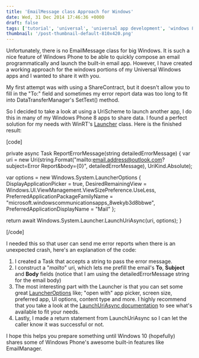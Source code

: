 ```yaml
---
title: 'EmailMessage class Approach for Windows'
date: Wed, 31 Dec 2014 17:46:36 +0000
draft: false
tags: ['tutorial', 'universal', 'universal app development', 'windows 8.1']
thumbnail: '/post-thumbnail-default-810x420.png'
---
```


Unfortunately, there is no EmailMessage class for big Windows. It is such a nice feature of Windows Phone to be able to quickly compose an email programmatically and launch the built-in email app. However, I have created a working approach for the windows portions of my Universal Windows apps and I wanted to share it with you.

My first attempt was with using a ShareContract, but it doesn't allow you to fill in the "To:" field and sometimes my error report data was too long to fit into DataTransferManager's SetText() method.

So I decided to take a look at using a UriScheme to launch another app, I do this in many of my Windows Phone 8 apps to share data. I found a perfect solution for my needs with WinRT's [Launcher](http://msdn.microsoft.com/en-us/library/windows/apps/xaml/windows.system.launcher.aspx) class. Here is the finished result:

\[code\]

private async Task<bool> ReportErrorMessage(string detailedErrorMessage) { var uri = new Uri(string.Format("mailto:email.address@outlook.com?subject=Error Report&body={0}", detailedErrorMessage), UriKind.Absolute);

var options = new Windows.System.LauncherOptions { DisplayApplicationPicker = true, DesiredRemainingView = Windows.UI.ViewManagement.ViewSizePreference.UseLess, PreferredApplicationPackageFamilyName = "microsoft.windowscommunicationsapps\_8wekyb3d8bbwe", PreferredApplicationDisplayName = "Mail" };

return await Windows.System.Launcher.LaunchUriAsync(uri, options); }

\[/code\]

I needed this so that user can send me error reports when there is an unexpected crash, here's an explanation of the code:

1.  I created a Task<bool> that accepts a string to pass the error message.
2.  I construct a "_mailto_" uri, which lets me prefill the email's **To**, **Subject** and **Body** fields (notice that I am using the detailedErrorMessage string for the email body)
3.  The most interesting part with the Launcher is that you can set some great [LauncherOptions](http://msdn.microsoft.com/en-us/library/windows/apps/xaml/windows.system.launcheroptions.aspx) like; "open with" app picker, screen size, preferred app, UI options, content type and more. I highly recommend that you take a look at the [LaunchUriAsync documentation](http://msdn.microsoft.com/en-us/library/windows/apps/xaml/hh779672.aspx) to see what's available to fit your needs.
4.  Lastly, I made a return statement from LaunchUriAsync so I can let the caller know it was successful or not.

I hope this helps you prepare something until Windows 10 (hopefully) shares some of Windows Phone's awesome built-in features like EmailManager.